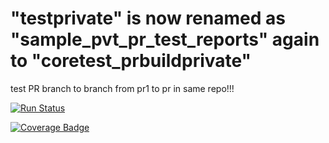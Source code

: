 # "testprivate" is now renamed as "sample_pvt_pr_test_reports" again to "coretest_prbuildprivate"
test PR branch to branch from pr1 to pr in same repo!!!

[![Run Status](https://rcapi.shippable.com/projects/5938ec60bfb1770500f70571/badge?branch=pr)](https://rcapp.shippable.com/bitbucket/shiptest-rc-me/coretest_prbuildprivate)

[![Coverage Badge](https://rcapi.shippable.com/projects/5938ec60bfb1770500f70571/coverageBadge?branch=pr)](https://rcapp.shippable.com/bitbucket/shiptest-rc-me/coretest_prbuildprivate)
